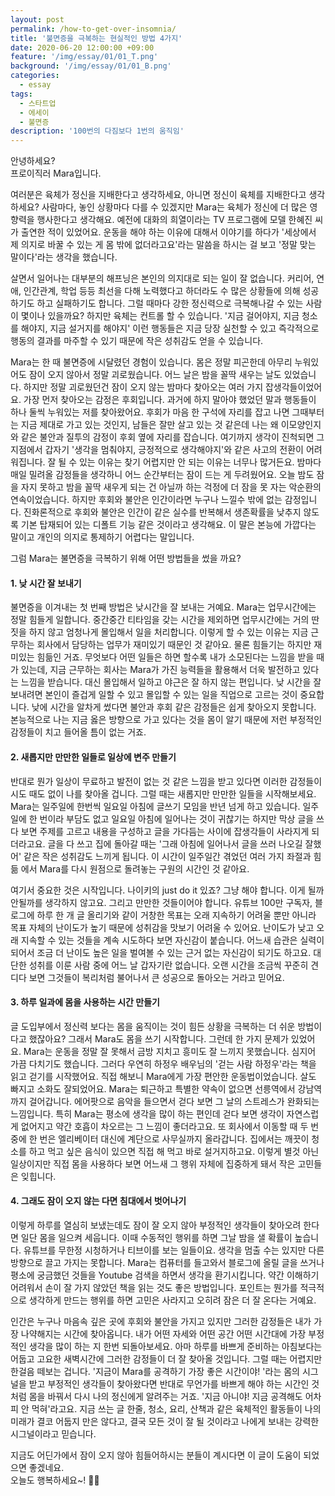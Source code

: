 ```yaml
---
layout: post
permalink: /how-to-get-over-insomnia/
title: '불면증을 극복하는 현실적인 방법 4가지'
date: 2020-06-20 12:00:00 +09:00
feature: '/img/essay/01/01_T.png'
background: '/img/essay/01/01_B.png'
categories:
  - essay
tags:
  - 스타트업
  - 에세이
  - 불면증 
description: '100번의 다짐보다 1번의 움직임'
---
```


안녕하세요?<br>프로이직러 Mara입니다. 

여러분은 육체가 정신을 지배한다고 생각하세요, 아니면 정신이 육체를 지배한다고 생각하세요? 사람마다, 놓인 상황마다 다를 수 있겠지만 Mara는 육체가 정신에 더 많은 영향력을 행사한다고 생각해요. 예전에 대화의 희열이라는 TV 프로그램에 모델 한혜진 씨가 출연한 적이 있었어요. 운동을 해야 하는 이유에 대해서 이야기를 하다가 '세상에서 제 의지로 바꿀 수 있는 게 몸 밖에 없더라고요'라는 말씀을 하시는 걸 보고 '정말 맞는 말이다'라는 생각을 했습니다. 

살면서 일어나는 대부분의 해프닝은 본인의 의지대로 되는 일이 잘 없습니다. 커리어, 연애, 인간관계, 학업 등등 최선을 다해 노력했다고 하더라도 수 많은 상황들에 의해 성공하기도 하고 실패하기도 합니다. 그럴 때마다 강한 정신력으로 극복해나갈 수 있는 사람이 몇이나 있을까요? 하지만 육체는 컨트롤 할 수 있습니다. '지금 걸어야지, 지금 청소를 해야지, 지금 설거지를 해야지' 이런 행동들은 지금 당장 실천할 수 있고 즉각적으로 행동의 결과를 마주할 수 있기 때문에 작은 성취감도 얻을 수 있습니다.

Mara는 한 때 불면증에 시달렸던 경험이 있습니다. 몸은 정말 피곤한데 아무리 누워있어도 잠이 오지 않아서 정말 괴로웠습니다. 어느 날은 밤을 꼴딱 새우는 날도 있었습니다. 하지만 정말 괴로웠던건 잠이 오지 않는 밤마다 찾아오는 여러 가지 잡생각들이었어요. 가장 먼저 찾아오는 감정은 후회입니다. 과거에 하지 말아야 했었던 말과 행동들이 하나 둘씩 누워있는 저를 찾아왔어요. 후회가 마음 한 구석에 자리를 잡고 나면 그때부터는 지금 제대로 가고 있는 것인지, 남들은 잘만 살고 있는 것 같은데 나는 왜 이모양인지와 같은 불안과 질투의 감정이 후회 옆에 자리를 잡습니다. 여기까지 생각이 진척되면 그 지점에서 갑자기 '생각을 멈춰야지, 긍정적으로 생각해야지'와 같은 사고의 전환이 어려워집니다. 잘 될 수 있는 이유는 찾기 어렵지만 안 되는 이유는 너무나 많거든요. 밤마다 매일 밀려올 감정들을 생각하니 어느 순간부터는 잠이 드는 게 두려웠어요. 오늘 밤도 잠을 자지 못하고 밤을 꼴딱 새우게 되는 건 아닐까 하는 걱정에 더 잠을 못 자는 악순환의 연속이었습니다. 하지만 후회와 불안은 인간이라면 누구나 느낄수 밖에 없는 감정입니다. 진화론적으로 후회와 불안은 인간이 같은 실수를 반복해서 생존확률을 낮추지 않도록 기본 탑재되어 있는 디폴트 기능 같은 것이라고 생각해요. 이 말은 본능에 가깝다는 말이고 개인의 의지로 통제하기 어렵다는 말입니다.  

그럼 Mara는 불면증을 극복하기 위해 어떤 방법들을 썼을 까요? 

#### 1. 낮 시간 잘 보내기

불면증을 이겨내는 첫 번째 방법은 낮시간을 잘 보내는 거예요. Mara는 업무시간에는 정말 힘들게 일합니다. 중간중간 티타임을 갖는 시간을 제외하면 업무시간에는 거의 딴짓을 하지 않고 엄청나게 몰입해서 일을 처리합니다. 이렇게 할 수 있는 이유는 지금 근무하는 회사에서 담당하는 업무가 재미있기 때문인 것 같아요. 물론 힘들기는 하지만 재미있는 힘듦인 거죠. 무엇보다 어떤 일들은 하면 할수록 내가 소모된다는 느낌을 받을 때가 있는데, 지금 근무하는 회사는 Mara가 가진 능력들을 활용해서 더욱 발전하고 있다는 느낌을 받습니다. 대신 몰입해서 일하고 야근은 잘 하지 않는 편입니다. 낮 시간을 잘 보내려면 본인이 즐겁게 일할 수 있고 몰입할 수 있는 일을 직업으로 고르는 것이 중요합니다. 낮에 시간을 알차게 썼다면 불안과 후회 같은 감정들은 쉽게 찾아오지 못합니다. 본능적으로 나는 지금 옳은 방향으로 가고 있다는 것을 몸이 알기 때문에 저런 부정적인 감정들이 치고 들어올 틈이 없는 거죠. 

#### 2. 새롭지만 만만한 일들로 일상에 변주 만들기 

반대로 뭔가 일상이 무료하고 발전이 없는 것 같은 느낌을 받고 있다면 이러한 감정들이 시도 때도 없이 나를 찾아올 겁니다. 그럴 때는 새롭지만 만만한 일들을 시작해보세요. Mara는 일주일에 한번씩 일요일 아침에 글쓰기 모임을 반년 넘게 하고 있습니다. 일주일에 한 번이라 부담도 없고 일요일 아침에 일어나는 것이 귀찮기는 하지만 막상 글을 쓰다 보면 주제를 고르고 내용을 구성하고 글을 가다듬는 사이에 잡생각들이 사라지게 되더라고요. 글을 다 쓰고 집에 돌아갈 때는 '그래 아침에 일어나서 글을 쓰러 나오길 잘했어' 같은 작은 성취감도 느끼게 됩니다. 이 시간이 일주일간 겪었던 여러 가지 좌절과 힘듦 에서 Mara를 다시 원점으로 돌려놓는 구원의 시간인 것 같아요. 

여기서 중요한 것은 시작입니다. 나이키의 just do it 있죠? 그냥 해야 합니다. 이게 될까 안될까를 생각하지 않고요. 그리고 만만한 것들이어야 합니다. 유튜브 100만 구독자, 블로그에 하루 한 개 글 올리기와 같이 거창한 목표는 오래 지속하기 어려울 뿐만 아니라 목표 자체의 난이도가 높기 때문에 성취감을 맛보기 어려울 수 있어요. 난이도가 낮고 오래 지속할 수 있는 것들을 계속 시도하다 보면 자신감이 붙습니다. 어느새 습관은 실력이 되어서 조금 더 난이도 높은 일을 벌여볼 수 있는 근거 없는 자신감이 되기도 하고요. 대단한 성취를 이룬 사람 중에 어느 날 갑자기란 없습니다. 오랜 시간을 조금씩 꾸준히 견디다 보면 그것들이 복리처럼 불어나서 큰 성공으로 돌아오는 거라고 믿어요.

#### 3. 하루 일과에 몸을 사용하는 시간 만들기 

글 도입부에서 정신력 보다는 몸을 움직이는 것이 힘든 상황을 극복하는 더 쉬운 방법이다고 했잖아요? 그래서 Mara도 몸을 쓰기 시작합니다. 그런데 한 가지 문제가 있었어요. Mara는 운동을 정말 잘 못해서 금방 지치고 흥미도 잘 느끼지 못했습니다. 심지어 가끔 다치기도 했습니다. 그러다 우연히 하정우 배우님의 '걷는 사람 하정우'라는 책을 읽고 걷기를 시작했어요. 직접 해보니 Mara에게 가장 편안한 운동법이었습니다. 살도 빠지고 소화도 잘되었어요. Mara는 퇴근하고 특별한 약속이 없으면 선릉역에서 강남역까지 걸어갑니다. 에어팟으로 음악을 들으면서 걷다 보면 그 날의 스트레스가 완화되는 느낌입니다. 특히 Mara는 평소에 생각을 많이 하는 편인데 걷다 보면 생각이 자연스럽게 없어지고 약간 호흡이 차오르는 그 느낌이 좋더라고요. 또 회사에서 이동할 때 두 번 중에 한 번은 엘리베이터 대신에 계단으로 사무실까지 올라갑니다. 집에서는 깨끗이 청소를 하고 먹고 싶은 음식이 있으면 직접 해 먹고 바로 설거지하고요. 이렇게 별것 아닌 일상이지만 직접 몸을 사용하다 보면 어느새 그 행위 자체에 집중하게 돼서 작은 고민들은 잊힙니다. 

#### 4. 그래도 잠이 오지 않는 다면 침대에서 벗어나기 

이렇게 하루를 열심히 보냈는데도 잠이 잘 오지 않아 부정적인 생각들이 찾아오려 한다면 일단 몸을 일으켜 세웁니다. 이때 수동적인 행위를 하면 그날 밤을 샐 확률이 높습니다. 유튜브를 무한정 시청하거나 티브이를 보는 일들이요. 생각을 멈출 수는 있지만 다른 방향으로 끌고 가지는 못합니다. Mara는 컴퓨터를 들고와서 블로그에 올릴 글을 쓰거나 평소에 궁금했던 것들을 Youtube 검색을 하면서 생각을 환기시킵니다. 약간 이해하기 어려워서 손이 잘 가지 않았던 책을 읽는 것도 좋은 방법입니다. 포인트는 뭔가를 적극적으로 생각하게 만드는 행위를 하면 고민은 사라지고 오히려 잠은 더 잘 온다는 거예요. 

인간은 누구나 마음속 깊은 곳에 후회와 불안을 가지고 있지만 그러한 감정들은 내가 가장 나약해지는 시간에 찾아옵니다. 내가 어떤 자세와 어떤 공간 어떤 시간대에 가장 부정적인 생각을 많이 하는 지 한번 되돌아보세요. 아마 하루를 바쁘게 준비하는 아침보다는 어둡고 고요한 새벽시간에 그러한 감정들이 더 잘 찾아올 것입니다. 그럴 때는 어렵지만 한걸음 떼보는 겁니다. '지금이 Mara를 공격하기 가장 좋은 시간이야! '라는 몸의 시그널을 받고 부정적인 생각들이 찾아왔다면 반대로 무언가를 바쁘게 해야 하는 시간인 것처럼 몸을 바꿔서 다시 나의 정신에게 알려주는 거죠. '지금 아니야! 지금 공격해도 어차피 안 먹혀'라고요. 지금 쓰는 글 한줄, 청소, 요리, 산책과 같은 육체적인 활동들이 나의 미래가 결코 어둡지 만은 않다고, 결국 모든 것이 잘 될 것이라고 나에게 보내는 강력한 시그널이라고 믿습니다. 

지금도 어딘가에서 잠이 오지 않아 힘들어하시는 분들이 계시다면 이 글이 도움이 되었으면 좋겠네요.<br>
오늘도 행복하세요~! 🙋‍♀️ 

